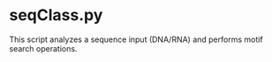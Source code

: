 # seqClass.py
This script analyzes a sequence input (DNA/RNA) and performs motif search operations.
